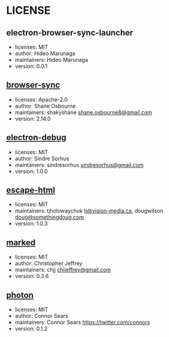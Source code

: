 # LICENSE

## electron-browser-sync-launcher
+ licenses: MIT
+ author: Hideo Marunaga
+ maintainers: Hideo Marunaga
+ version: 0.0.1

## [browser-sync](http://www.browsersync.io/)
+ licenses: Apache-2.0
+ author: Shane Osbourne
+ maintainers: shakyshane <shane.osbourne8@gmail.com>
+ version: 2.14.0

## [electron-debug](https://github.com/sindresorhus/electron-debug#readme)
+ licenses: MIT
+ author: Sindre Sorhus
+ maintainers: sindresorhus <sindresorhus@gmail.com>
+ version: 1.0.0

## [escape-html](https://github.com/component/escape-html)
+ licenses: MIT
+ maintainers: tjholowaychuk <tj@vision-media.ca>, dougwilson <doug@somethingdoug.com>
+ version: 1.0.3

## [marked](https://github.com/chjj/marked)
+ licenses: MIT
+ author: Christopher Jeffrey
+ maintainers: chjj <chjjeffrey@gmail.com>
+ version: 0.3.6

## [photon](https://github.com/connors/photon)
+ licenses: MIT
+ author: Connor Sears
+ maintainers: Connor Sears <https://twitter.com/connors>
+ version: 0.1.2
